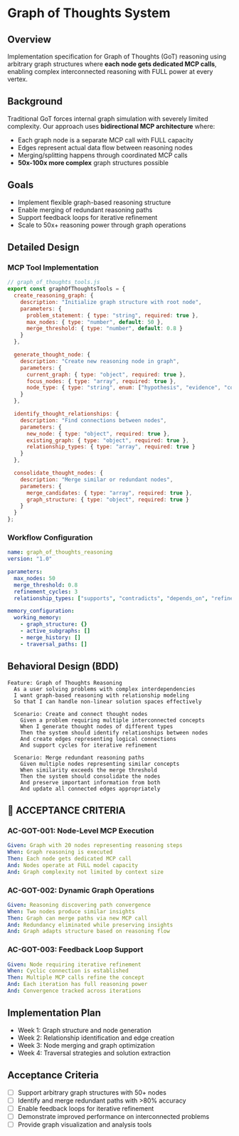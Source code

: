 # Graph of Thoughts System

## Overview
Implementation specification for Graph of Thoughts (GoT) reasoning using arbitrary graph structures where **each node gets dedicated MCP calls**, enabling complex interconnected reasoning with FULL power at every vertex.

## Background
Traditional GoT forces internal graph simulation with severely limited complexity. Our approach uses **bidirectional MCP architecture** where:
- Each graph node is a separate MCP call with FULL capacity
- Edges represent actual data flow between reasoning nodes
- Merging/splitting happens through coordinated MCP calls
- **50x-100x more complex** graph structures possible

## Goals
- Implement flexible graph-based reasoning structure
- Enable merging of redundant reasoning paths
- Support feedback loops for iterative refinement
- Scale to 50x+ reasoning power through graph operations

## Detailed Design

### MCP Tool Implementation
```javascript
// graph_of_thoughts_tools.js
export const graphOfThoughtsTools = {
  create_reasoning_graph: {
    description: "Initialize graph structure with root node",
    parameters: {
      problem_statement: { type: "string", required: true },
      max_nodes: { type: "number", default: 50 },
      merge_threshold: { type: "number", default: 0.8 }
    }
  },

  generate_thought_node: {
    description: "Create new reasoning node in graph",
    parameters: {
      current_graph: { type: "object", required: true },
      focus_nodes: { type: "array", required: true },
      node_type: { type: "string", enum: ["hypothesis", "evidence", "conclusion", "refinement"] }
    }
  },

  identify_thought_relationships: {
    description: "Find connections between nodes",
    parameters: {
      new_node: { type: "object", required: true },
      existing_graph: { type: "object", required: true },
      relationship_types: { type: "array", required: true }
    }
  },

  consolidate_thought_nodes: {
    description: "Merge similar or redundant nodes",
    parameters: {
      merge_candidates: { type: "array", required: true },
      graph_structure: { type: "object", required: true }
    }
  }
};
```

### Workflow Configuration
```yaml
name: graph_of_thoughts_reasoning
version: "1.0"

parameters:
  max_nodes: 50
  merge_threshold: 0.8
  refinement_cycles: 3
  relationship_types: ["supports", "contradicts", "depends_on", "refines", "merges_with"]

memory_configuration:
  working_memory:
    - graph_structure: {}
    - active_subgraphs: []
    - merge_history: []
    - traversal_paths: []
```

## Behavioral Design (BDD)
```gherkin
Feature: Graph of Thoughts Reasoning
  As a user solving problems with complex interdependencies
  I want graph-based reasoning with relationship modeling
  So that I can handle non-linear solution spaces effectively

  Scenario: Create and connect thought nodes
    Given a problem requiring multiple interconnected concepts
    When I generate thought nodes of different types
    Then the system should identify relationships between nodes
    And create edges representing logical connections
    And support cycles for iterative refinement

  Scenario: Merge redundant reasoning paths
    Given multiple nodes representing similar concepts
    When similarity exceeds the merge threshold
    Then the system should consolidate the nodes
    And preserve important information from both
    And update all connected edges appropriately
```

## 🎯 **ACCEPTANCE CRITERIA**

### **AC-GOT-001: Node-Level MCP Execution**
```yaml
Given: Graph with 20 nodes representing reasoning steps
When: Graph reasoning is executed
Then: Each node gets dedicated MCP call
And: Nodes operate at FULL model capacity
And: Graph complexity not limited by context size
```

### **AC-GOT-002: Dynamic Graph Operations**
```yaml
Given: Reasoning discovering path convergence
When: Two nodes produce similar insights
Then: Graph can merge paths via new MCP call
And: Redundancy eliminated while preserving insights
And: Graph adapts structure based on reasoning flow
```

### **AC-GOT-003: Feedback Loop Support**
```yaml
Given: Node requiring iterative refinement
When: Cyclic connection is established
Then: Multiple MCP calls refine the concept
And: Each iteration has full reasoning power
And: Convergence tracked across iterations
```

## Implementation Plan
- Week 1: Graph structure and node generation
- Week 2: Relationship identification and edge creation
- Week 3: Node merging and graph optimization
- Week 4: Traversal strategies and solution extraction

## Acceptance Criteria
- [ ] Support arbitrary graph structures with 50+ nodes
- [ ] Identify and merge redundant paths with >80% accuracy
- [ ] Enable feedback loops for iterative refinement
- [ ] Demonstrate improved performance on interconnected problems
- [ ] Provide graph visualization and analysis tools